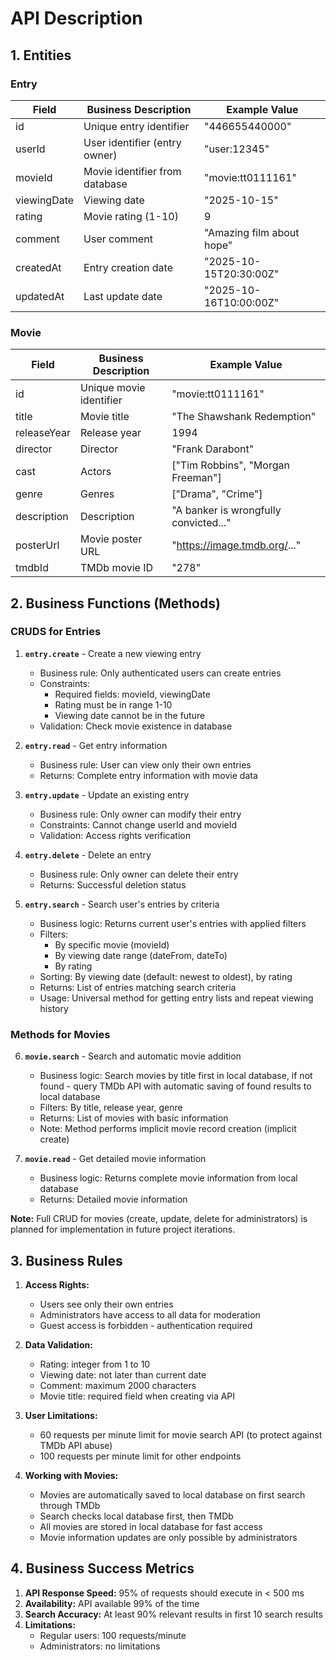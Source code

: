 # API Description

## 1. Entities

### Entry

| Field | Business Description | Example Value |
|-------|---------------------|---------------|
| id | Unique entry identifier | "446655440000" |
| userId | User identifier (entry owner) | "user:12345" |
| movieId | Movie identifier from database | "movie:tt0111161" |
| viewingDate | Viewing date | "2025-10-15" |
| rating | Movie rating (1-10) | 9 |
| comment | User comment | "Amazing film about hope" |
| createdAt | Entry creation date | "2025-10-15T20:30:00Z" |
| updatedAt | Last update date | "2025-10-16T10:00:00Z" |

### Movie

| Field       | Business Description    | Example Value                         |
|-------------|-------------------------|---------------------------------------|
| id          | Unique movie identifier | "movie:tt0111161"                     |
| title       | Movie title             | "The Shawshank Redemption"            |
| releaseYear | Release year            | 1994                                  |
| director    | Director                | "Frank Darabont"                      |
| cast        | Actors                  | ["Tim Robbins", "Morgan Freeman"]     |
| genre       | Genres                  | ["Drama", "Crime"]                    |
| description | Description             | "A banker is wrongfully convicted..." |
| posterUrl   | Movie poster URL        | "https://image.tmdb.org/..."          |
| tmdbId      | TMDb movie ID           | "278"                                 |

## 2. Business Functions (Methods)

### CRUDS for Entries

1. **`entry.create`** - Create a new viewing entry
    * Business rule: Only authenticated users can create entries
    * Constraints:
        * Required fields: movieId, viewingDate
        * Rating must be in range 1-10
        * Viewing date cannot be in the future
    * Validation: Check movie existence in database

2. **`entry.read`** - Get entry information
   * Business rule: User can view only their own entries
   * Returns: Complete entry information with movie data

3. **`entry.update`** - Update an existing entry
    * Business rule: Only owner can modify their entry
    * Constraints: Cannot change userId and movieId
    * Validation: Access rights verification

4. **`entry.delete`** - Delete an entry
    * Business rule: Only owner can delete their entry
    * Returns: Successful deletion status

5. **`entry.search`** - Search user's entries by criteria
   * Business logic: Returns current user's entries with applied filters
   * Filters:
      - By specific movie (movieId)
      - By viewing date range (dateFrom, dateTo)
      - By rating
   * Sorting: By viewing date (default: newest to oldest), by rating
   * Returns: List of entries matching search criteria
   * Usage: Universal method for getting entry lists and repeat viewing history

### Methods for Movies

6. **`movie.search`** - Search and automatic movie addition
   * Business logic: Search movies by title first in local database, if not found - query TMDb API with automatic saving of found results to local database
   * Filters: By title, release year, genre
   * Returns: List of movies with basic information
   * Note: Method performs implicit movie record creation (implicit create)

7. **`movie.read`** - Get detailed movie information
   * Business logic: Returns complete movie information from local database
   * Returns: Detailed movie information

**Note:** Full CRUD for movies (create, update, delete for administrators) is planned for implementation in future project iterations.

## 3. Business Rules

1. **Access Rights:**
    * Users see only their own entries
    * Administrators have access to all data for moderation
    * Guest access is forbidden - authentication required

2. **Data Validation:**
    * Rating: integer from 1 to 10
    * Viewing date: not later than current date
    * Comment: maximum 2000 characters
    * Movie title: required field when creating via API

3. **User Limitations:**
    * 60 requests per minute limit for movie search API (to protect against TMDb API abuse)
    * 100 requests per minute limit for other endpoints

4. **Working with Movies:**
    * Movies are automatically saved to local database on first search through TMDb
    * Search checks local database first, then TMDb
    * All movies are stored in local database for fast access
    * Movie information updates are only possible by administrators

## 4. Business Success Metrics

1. **API Response Speed:** 95% of requests should execute in < 500 ms
2. **Availability:** API available 99% of the time
3. **Search Accuracy:** At least 90% relevant results in first 10 search results
4. **Limitations:**
    * Regular users: 100 requests/minute
    * Administrators: no limitations